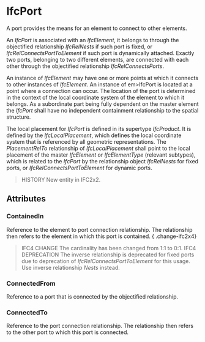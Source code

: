 # IfcPort

A port provides the means for an element to connect to other elements.

An _IfcPort_ is associated with an _IfcElement_, it belongs to through the objectified relationship _IfcRelNests_ if such port is fixed, or _IfcRelConnectsPortToElement_ if such port is dynamically attached. Exactly two ports, belonging to two different elements, are connected with each other through the objectified relationship _IfcRelConnectsPorts_.

An instance of _IfcElement_ may have one or more points at which it connects to other instances of _IfcElement_. An instance of em>IfcPort is located at a point where a connection can occur. The location of the port is determined in the context of the local coordinate system of the element to which it belongs. As a subordinate part being fully dependent on the master element the _IfcPort_ shall have no independent containment relationship to the spatial structure.

The local placement for _IfcPort_ is defined in its supertype _IfcProduct_. It is defined by the _IfcLocalPlacement_, which defines the local coordinate system that is referenced by all geometric representations. The _PlacementRelTo_ relationship of _IfcLocalPlacement_ shall point to the local placement of the master _IfcElement_ or _IfcElementType_ (relevant subtypes), which is related to the _IfcPort_ by the relationship object _IfcRelNests_ for fixed ports, or _IfcRelConnectsPortToElement_ for dynamic ports.

> HISTORY  New entity in IFC2x2.

## Attributes

### ContainedIn
Reference to the element to port connection relationship. The relationship then refers to the element in which this port is contained.
{ .change-ifc2x4}
> IFC4 CHANGE  The cardinality has been changed from 1:1 to 0:1. IFC4 DEPRECATION  The inverse relationship is deprecated for fixed ports due to deprecation of _IfcRelConnectsPortToElement_ for this usage. Use inverse relationship _Nests_ instead.

### ConnectedFrom
Reference to a port that is connected by the objectified relationship.

### ConnectedTo
Reference to the port connection relationship. The relationship then refers to the other port to which this port is connected.
